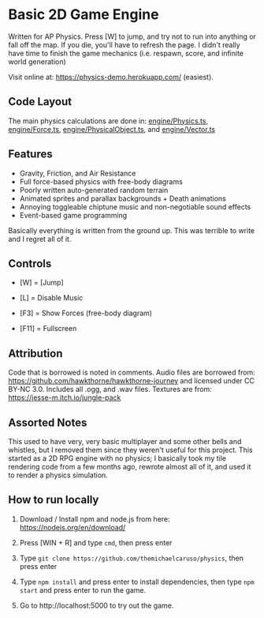 # Basic 2D Game Engine
Written for AP Physics. Press [W] to jump, and try not to run into anything or fall off the map. If you die, you'll have to refresh the page. I didn't really have time to finish the game mechanics (i.e. respawn, score, and infinite world generation)

Visit online at: https://physics-demo.herokuapp.com/ (easiest).

## Code Layout

The main physics calculations are done in: [engine/Physics.ts](src/engine/Physics.ts), [engine/Force.ts](src/engine/Force.ts),  [engine/PhysicalObject.ts](src/engine/PhysicalObject.ts), and [engine/Vector.ts](src/engine/Vector.ts)

## Features
* Gravity, Friction, and Air Resistance
* Full force-based physics with free-body diagrams 
* Poorly written auto-generated random terrain
* Animated sprites and parallax backgrounds + Death animations
* Annoying toggleable chiptune music and non-negotiable sound effects
* Event-based game programming


Basically everything is written from the ground up. This was terrible to write and I regret all of it.


## Controls
* [W] = [Jump]

* [L] = Disable Music

* [F3] = Show Forces (free-body diagram)

* [F11] = Fullscreen

## Attribution
Code that is borrowed is noted in comments. Audio files are borrowed from: https://github.com/hawkthorne/hawkthorne-journey and licensed under CC BY-NC 3.0. Includes all .ogg, and .wav files. Textures are from: https://jesse-m.itch.io/jungle-pack

## Assorted Notes
This used to have very, very basic multiplayer and some other bells and whistles, but I removed them since they weren't useful for this project. This started as a 2D RPG engine with no physics; I basically took my tile rendering code from a few months ago, rewrote almost all of it, and used it to render a physics simulation.

## How to run locally
1. Download / Install npm and node.js from here: https://nodejs.org/en/download/

2. Press [WIN + R] and type `cmd`, then press enter

3. Type `git clone https://github.com/themichaelcaruso/physics`, then press enter

4. Type `npm install` and press enter to install dependencies, then type `npm start` and press enter to run the game.

5. Go to http://localhost:5000 to try out the game.
